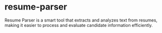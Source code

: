 # resume-parser
Resume Parser is a smart tool that extracts and analyzes text from resumes, making it easier to process and evaluate candidate information efficiently.
